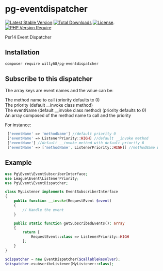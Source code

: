 # pg-eventdispatcher

[![Latest Stable Version](https://poser.pugx.org/willy68/pg-eventdispatcher/v/stable)](https://packagist.org/packages/willy68/pg-eventdispatcher)
[![Total Downloads](https://poser.pugx.org/willy68/pg-eventdispatcher/downloads)](https://packagist.org/packages/willy68/pg-eventdispatcher)
[![License](https://poser.pugx.org/willy68/pg-eventdispatcher/license)](https://packagist.org/packages/willy68/pg-eventdispatcher).
[![PHP Version Require](https://poser.pugx.org/willy68/pg-eventdispatcher/require/php)](https://packagist.org/packages/willy68/pg-eventdispatcher)

Psr14 Event Dispatcher
## Installation

```bash
composer require willy68/pg-eventdispatcher
```

## Subscribe to this dispatcher

 The array keys are event names and the value can be:

 The method name to call (priority defaults to 0)  
 The priority (default __invoke class method)  
 The eventName (default __invoke class method) (priority defaults to 0)  
 An array composed of the method name to call and the priority

 For instance:
```php
 ['eventName' => 'methodName'] //default priority 0
 ['eventName' => ListenerPriority::HIGH] //default __invoke method
 ['eventName'] //default __invoke method with default priority 0
 ['eventName' => ['methodName', ListenerPriority::HIGH]] //methodName with high priority
```
## Example

```php
use Pg\Event\EventSubscriberInterface;
use League\Event\ListenerPriority;
use Pg\Event\EventDispatcher;

class MyListener implements EventSubscriberInterface
{
    public function __invoke(RequestEvent $event)
    {
        // Handle the event
    }

    public static function getSubscribedEvents(): array
    {
        return [
            RequestEvent::class => ListenerPriority::HIGH
        ];
    }
}

$dispatcher = new EventDispatcher($callableResolver);
$dispatcher->subscribeListener(MyListener::class);
```